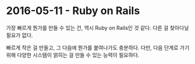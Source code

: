 # 2016-05-11 - Ruby on Rails

가장 빠르게 뭔가를 만들 수 있는 건, 역시 Ruby on Rails인 것 같다. 다른 걸 찾아다닐 필요가 없다.

빠르게 작은 걸 만들고, 그 다음에 뭔가를 붙여나가도 충분하다. 다만, 다음 단계로 가기 위해 다양한 시스템이 얽히는 걸 만들 수 있는 능력이 필요하다.
